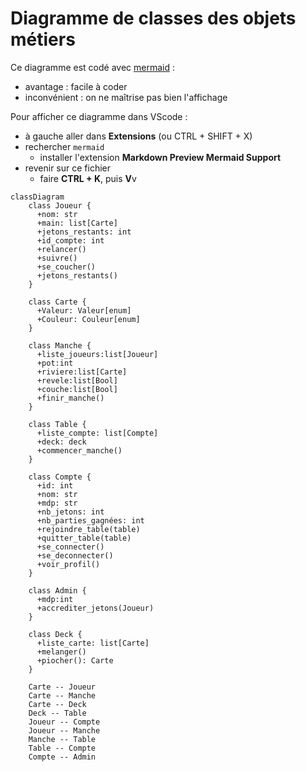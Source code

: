 
# Diagramme de classes des objets métiers

Ce diagramme est codé avec [mermaid](https://mermaid.js.org/syntax/classDiagram.html) :

* avantage : facile à coder
* inconvénient : on ne maîtrise pas bien l'affichage

Pour afficher ce diagramme dans VScode :

* à gauche aller dans **Extensions** (ou CTRL + SHIFT + X)
* rechercher `mermaid`
  * installer l'extension **Markdown Preview Mermaid Support**
* revenir sur ce fichier
  * faire **CTRL + K**, puis **V**v

```mermaid
classDiagram
    class Joueur {
      +nom: str
      +main: list[Carte]
      +jetons_restants: int
      +id_compte: int 
      +relancer()
      +suivre()
      +se_coucher()
      +jetons_restants()
    }
    
    class Carte {
      +Valeur: Valeur[enum]
      +Couleur: Couleur[enum]
    }
    
    class Manche {
      +liste_joueurs:list[Joueur]
      +pot:int
      +riviere:list[Carte]
      +revele:list[Bool]
      +couche:list[Bool]
      +finir_manche()
    }

    class Table {
      +liste_compte: list[Compte]
      +deck: deck 
      +commencer_manche()
    }
    
    class Compte {
      +id: int
      +nom: str
      +mdp: str
      +nb_jetons: int
      +nb_parties_gagnées: int 
      +rejoindre_table(table)
      +quitter_table(table)
      +se_connecter()
      +se_deconnecter()
      +voir_profil()
    }

    class Admin {
      +mdp:int
      +accrediter_jetons(Joueur)
    }

    class Deck {
      +liste_carte: list[Carte]
      +melanger()
      +piocher(): Carte
    }

    Carte -- Joueur
    Carte -- Manche
    Carte -- Deck
    Deck -- Table
    Joueur -- Compte
    Joueur -- Manche
    Manche -- Table
    Table -- Compte
    Compte -- Admin
```
